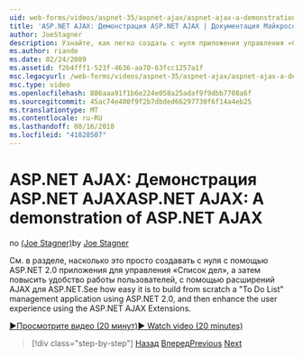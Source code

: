 ```yaml
---
uid: web-forms/videos/aspnet-35/aspnet-ajax/aspnet-ajax-a-demonstration-of-aspnet-ajax
title: 'ASP.NET AJAX: Демонстрация ASP.NET AJAX | Документация Майкрософт'
author: JoeStagner
description: Узнайте, как легко создать с нуля приложения управления «Список дел» с помощью ASP.NET 2.0, а затем повысить удобство работы пользователей, с помощью ASP.NET AJAX...
ms.author: riande
ms.date: 02/24/2009
ms.assetid: f2b4fff1-523f-4636-aa70-63fcc1257a1f
msc.legacyurl: /web-forms/videos/aspnet-35/aspnet-ajax/aspnet-ajax-a-demonstration-of-aspnet-ajax
msc.type: video
ms.openlocfilehash: 886aaa91f1b6e224e058a25adaf9f9dbb7708a6f
ms.sourcegitcommit: 45ac74e400f9f2b7dbded66297730f6f14a4eb25
ms.translationtype: MT
ms.contentlocale: ru-RU
ms.lasthandoff: 08/16/2018
ms.locfileid: "41828507"
---
```

<a name="aspnet-ajax-a-demonstration-of-aspnet-ajax"></a><span data-ttu-id="976e5-103">ASP.NET AJAX: Демонстрация ASP.NET AJAX</span><span class="sxs-lookup"><span data-stu-id="976e5-103">ASP.NET AJAX: A demonstration of ASP.NET AJAX</span></span>
====================
<span data-ttu-id="976e5-104">по [(Joe Stagner)](https://github.com/JoeStagner)</span><span class="sxs-lookup"><span data-stu-id="976e5-104">by [Joe Stagner](https://github.com/JoeStagner)</span></span>

<span data-ttu-id="976e5-105">См. в разделе, насколько это просто создавать с нуля с помощью ASP.NET 2.0 приложения для управления «Список дел», а затем повысить удобство работы пользователей, с помощью расширений AJAX для ASP.NET.</span><span class="sxs-lookup"><span data-stu-id="976e5-105">See how easy it is to build from scratch a "To Do List" management application using ASP.NET 2.0, and then enhance the user experience using the ASP.NET AJAX Extensions.</span></span>

[<span data-ttu-id="976e5-106">&#9654;Просмотрите видео (20 минут)</span><span class="sxs-lookup"><span data-stu-id="976e5-106">&#9654; Watch video (20 minutes)</span></span>](https://channel9.msdn.com/Blogs/ASP-NET-Site-Videos/aspnet-ajax-a-demonstration-of-aspnet-ajax)

> [!div class="step-by-step"]
> <span data-ttu-id="976e5-107">[Назад](creating-and-using-an-ajax-enabled-web-service-in-a-web-site.md)
> [Вперед](adonet-data-services-with-aspnet-ajax-support.md)</span><span class="sxs-lookup"><span data-stu-id="976e5-107">[Previous](creating-and-using-an-ajax-enabled-web-service-in-a-web-site.md)
[Next](adonet-data-services-with-aspnet-ajax-support.md)</span></span>
